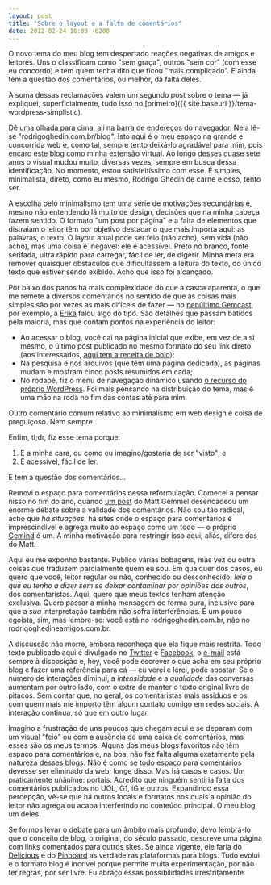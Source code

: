 ```yaml
---
layout: post
title: "Sobre o layout e a falta de comentários"
date: 2012-02-24 16:09 -0200
---
```

O novo tema do meu blog tem despertado reações negativas de amigos e leitores. Uns o classificam como "sem graça", outros "sem cor" (com esse eu concordo) e tem quem tenha dito que ficou "mais complicado". E ainda tem a questão dos comentários, ou melhor, da falta deles.

A soma dessas reclamações valem um segundo post sobre o tema — já expliquei, superficialmente, tudo isso no [primeiro]({{ site.baseurl }}/tema-wordpress-simplistic).

Dê uma olhada para cima, ali na barra de endereços do navegador. Nela lê-se "rodrigoghedin.com.br/blog". Isto aqui é o meu espaço na grande e concorrida web e, como tal, sempre tento deixá-lo agradável para mim, pois encaro este blog como minha extensão virtual. Ao longo desses quase sete anos o visual mudou muito, diversas vezes, sempre em busca dessa identificação. No momento, estou satisfeitíssimo com esse. É simples, minimalista, direto, como eu mesmo, Rodrigo Ghedin de carne e osso, tento ser.

A escolha pelo minimalismo tem uma série de motivações secundárias e, mesmo não entendendo lá muito de design, decisões que na minha cabeça fazem sentido. O formato "um post por página" e a falta de elementos que distraiam o leitor têm por objetivo destacar o que mais importa aqui: as palavras, o texto. O layout atual pode ser feio (não acho), sem vida (não acho), mas uma coisa é inegável: ele é acessível. Preto no branco, fonte serifada, ultra rápido para carregar, fácil de ler, de digerir. Minha meta era remover quaisquer obstáculos que dificultassem a leitura do texto, do único texto que estiver sendo exibido. Acho que isso foi alcançado.

Por baixo dos panos há mais complexidade do que a casca aparenta, o que me remete a diversos comentários no sentido de que as coisas mais simples são por vezes as mais difíceis de fazer — no [penúltimo Gemcast](https://gemindarquivo.wordpress.com/2012/02/16/gemcast-021-web-design-html-e-navegadores-web/), por exemplo, a [Erika](http://erikasarti.net/) falou algo do tipo. São detalhes que passam batidos pela maioria, mas que contam pontos na experiência do leitor:

*   Ao acessar o blog, você cai na página inicial que exibe, em vez de a si mesmo, o último post publicado no mesmo formato do seu link direto (aos interessados, [aqui tem a receita de bolo](http://www.scriptygoddess.com/archives/2007/04/28/wordpress-make-home-page-show-latest-post-in-the-single-post-format/));
*   Na pesquisa e nos arquivos (que têm uma página dedicada), as páginas mudam e mostram cinco posts resumidos em cada;
*   No rodapé, fiz o menu de navegação dinâmico usando [o recurso do próprio WordPress](http://codex.wordpress.org/Navigation_Menus). Foi mais pensando na distribuição do tema, mas é uma mão na roda no fim das contas até para mim.

Outro comentário comum relativo ao minimalismo em web design é coisa de preguiçoso. Nem sempre.

Enfim, tl;dr, fiz esse tema porque:

1.  É a minha cara, ou como eu imagino/gostaria de ser "visto"; e
2.  É acessível, fácil de ler.

E tem a questão dos comentários...

Removi o espaço para comentários nessa reformulação. Comecei a pensar nisso no fim do ano, quando [um post](http://mattgemmell.com/2011/11/29/comments-off/) do Matt Gemmel desencadeou um enorme debate sobre a validade dos comentários. Não sou tão radical, acho que _há situações_, há sites onde o espaço para comentários é imprescindível e agrega muito ao espaço como um todo — o próprio [Gemind](https://gemindarquivo.wordpress.com/) é um. A minha motivação para restringir isso aqui, aliás, difere das do Matt.

Aqui eu me exponho bastante. Publico várias bobagens, mas vez ou outra coisas que traduzem parcialmente quem eu sou. Em qualquer dos casos, eu quero que você, leitor regular ou não, conhecido ou desconhecido, _leia o que eu tenho a dizer sem se deixar contaminar por opiniões dos outros_, dos comentaristas. Aqui, quero que meus textos tenham atenção exclusiva. Quero passar a minha mensagem de forma pura, inclusive para que a _sua_ interpretação também não sofra interferências. É um pouco egoísta, sim, mas lembre-se: você está no rodrigoghedin.com.br, não no rodrigoghedineamigos.com.br.

A discussão não morre, embora reconheça que ela fique mais restrita. Todo texto publicado aqui é divulgado no [Twitter](http://twitter.com/ghedin) e [Facebook](http://www.facebook.com/rghedin), o [e-mail](mailto:ghedin@gmail.com) está sempre à disposição e, hey, você pode escrever o que acha em seu próprio blog e fazer uma referência para cá — eu verei e lerei, pode apostar. Se o número de interações diminui, a _intensidade_ e a _qualidade_ das conversas aumentam por outro lado, com o extra de manter o texto original livre de pitacos. Sem contar que, no geral, os comentaristas mais assíduos e os com quem mais me importo têm algum contato comigo em redes sociais. A interação continua, só que em outro lugar.

Imagino a frustração de uns poucos que chegam aqui e se deparam com um visual "feio" ou com a ausência de uma caixa de comentários, mas esses são os meus termos. Alguns dos meus blogs favoritos não têm espaço para comentários e, na boa, não faz falta alguma exatamente pela natureza desses blogs. Não é como se todo espaço para comentários devesse ser eliminado da web; longe disso. Mas há casos e casos. Um praticamente unânime: portais. Acredito que ninguém sentiria falta dos comentários publicados no UOL, G1, iG e outros. Expandindo essa percepção, vê-se que há outros locais e formatos nos quais a opinião do leitor não agrega ou acaba interferindo no conteúdo principal. O meu blog, um deles.

Se formos levar o debate para um âmbito mais profundo, devo lembrá-lo que o conceito de blog, o original, do século passado, descreve uma página com links comentados para outros sites. Se ainda vigente, ele faria do [Delicious](http://delicious.com) e do [Pinboard](https://pinboard.in/u:ghedin) as verdadeiras plataformas para blogs. Tudo evolui e o formato blog é incrível porque permite muita experimentação, por não ter regras, por ser livre. Eu abraço essas possibilidades irrestritamente.
